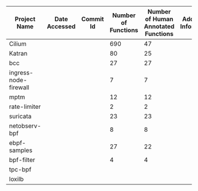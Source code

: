 | Project Name          | Date Accessed | Commit Id | Number of Functions | Number of Human  Annotated Functions | Additional Information |
|-----------------------|---------------|-----------|---------------------|--------------------------------------|------------------------|
| Cilium                |               |           | 690                 | 47                                   |                        |
| Katran                |               |           | 80                  | 25                                   |                        |
| bcc                   |               |           | 27                  | 27                                   |                        |
| ingress-node-firewall |               |           | 7                   | 7                                    |                        |
| mptm                  |               |           | 12                  | 12                                   |                        |
| rate-limiter          |               |           | 2                   | 2                                    |                        |
| suricata              |               |           | 23                  | 23                                   |                        |
| netobserv-bpf         |               |           | 8                   | 8                                    |                        |
| ebpf-samples          |               |           | 27                  | 22                                   |                        |
| bpf-filter            |               |           | 4                   | 4                                    |                        |
| tpc-bpf               |               |           |                     |                                      |                        |
| loxilb                |               |           |                     |                                      |                        |
